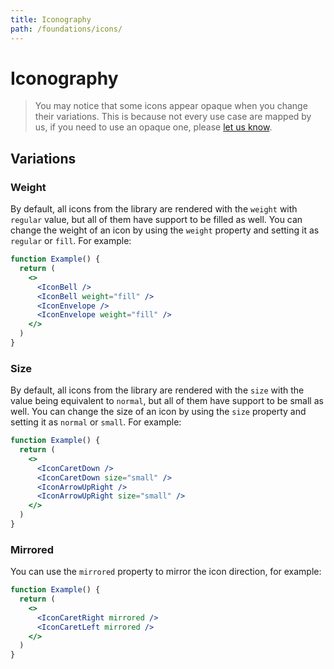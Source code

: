 ```yaml
---
title: Iconography
path: /foundations/icons/
---
```


# Iconography

<IconsGrid />

> You may notice that some icons appear opaque when you change their variations. This is because not every use case are mapped by us, if you need to use an opaque one, please [let us know](https://vtex.slack.com/archives/C01DVTFA4VA).

## Variations

### Weight

By default, all icons from the library are rendered with the `weight` with `regular` value, but all of them have support to be filled as well. You can change the weight of an icon by using the `weight` property and setting it as `regular` or `fill`. For example:

```jsx
function Example() {
  return (
    <>
      <IconBell />
      <IconBell weight="fill" />
      <IconEnvelope />
      <IconEnvelope weight="fill" />
    </>
  )
}
```

### Size

By default, all icons from the library are rendered with the `size` with the value being equivalent to `normal`, but all of them have support to be small as well. You can change the size of an icon by using the `size` property and setting it as `normal` or `small`. For example:

```jsx
function Example() {
  return (
    <>
      <IconCaretDown />
      <IconCaretDown size="small" />
      <IconArrowUpRight />
      <IconArrowUpRight size="small" />
    </>
  )
}
```

### Mirrored

You can use the `mirrored` property to mirror the icon direction, for example:

```jsx
function Example() {
  return (
    <>
      <IconCaretRight mirrored />
      <IconCaretLeft mirrored />
    </>
  )
}
```
